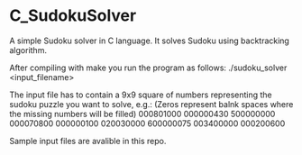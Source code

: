 # C_SudokuSolver
A simple Sudoku solver in C language. It solves Sudoku using backtracking algorithm.

After compiling with make you run the program as follows:
./sudoku_solver <input_filename>

The input file has to contain a 9x9 square of numbers representing the sudoku puzzle you want to solve, e.g.:
(Zeros represent balnk spaces where the missing numbers will be filled)
000801000
000000430
500000000
000070800
000000100
020030000
600000075
003400000
000200600

Sample input files are avalible in this repo.
